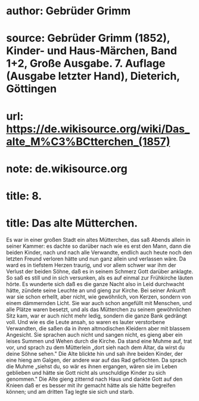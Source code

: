 # author: Gebrüder Grimm
# source: Gebrüder Grimm (1852), Kinder- und Haus-Märchen, Band 1+2, Große Ausgabe. 7. Auflage (Ausgabe letzter Hand), Dieterich, Göttingen
# url: https://de.wikisource.org/wiki/Das_alte_M%C3%BCtterchen_(1857)
# note: de.wikisource.org
# title: 8.

# title: Das alte Mütterchen.

Es war in einer großen Stadt ein altes Mütterchen, das saß Abends allein in seiner Kammer: es dachte so darüber nach wie es erst den Mann, dann die beiden Kinder, nach und nach alle Verwandte, endlich auch heute noch den letzten Freund verloren hätte und nun ganz allein und verlassen wäre. Da ward es in tiefstem Herzen traurig, und vor allem schwer war ihm der Verlust der beiden Söhne, daß es in seinem Schmerz Gott darüber anklagte. So saß es still und in sich versunken, als es auf einmal zur Frühkirche läuten hörte. Es wunderte sich daß es die ganze Nacht also in Leid durchwacht hätte, zündete seine Leuchte an und gieng zur Kirche. Bei seiner Ankunft war sie schon erhellt, aber nicht, wie gewöhnlich, von Kerzen, sondern von einem dämmernden Licht. Sie war auch schon angefüllt mit Menschen, und alle Plätze waren besetzt, und als das Mütterchen zu seinem gewöhnlichen Sitz kam, war er auch nicht mehr ledig, sondern die ganze Bank gedrängt voll. Und wie es die Leute ansah, so waren es lauter verstorbene Verwandten, die saßen da in ihren altmodischen Kleidern aber mit blassem Angesicht. Sie sprachen auch nicht und sangen nicht, es gieng aber ein leises Summen und Wehen durch die Kirche. Da stand eine Muhme auf, trat vor, und sprach zu dem Mütterlein „dort sieh nach dem Altar, da wirst du deine Söhne sehen." Die Alte blickte hin und sah ihre beiden Kinder, der eine hieng am  Galgen, der andere war auf das Rad geflochten. Da sprach die Muhme „siehst du, so wär es ihnen ergangen, wären sie im Leben geblieben und hätte sie Gott nicht als unschuldige Kinder zu sich genommen." Die Alte gieng zitternd nach Haus und dankte Gott auf den Knieen daß er es besser mit ihr gemacht hätte als sie hätte begreifen können; und am dritten Tag legte sie sich und starb. 

